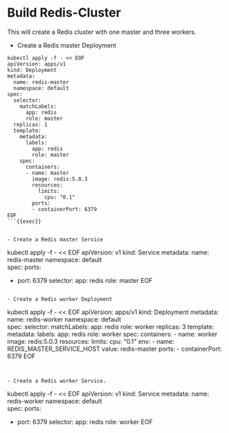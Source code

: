 # Build Redis-Cluster

This will create a Redis cluster with one master and three workers. 

- Create a Redis master Deployment

```
kubectl apply -f - << EOF
apiVersion: apps/v1
kind: Deployment
metadata:
  name: redis-master
  namespace: default
spec:
  selector:
    matchLabels:
      app: redis
      role: master
  replicas: 1
  template:
    metadata:
      labels:
        app: redis
        role: master
    spec:
      containers:
      - name: master
        image: redis:5.0.3
        resources:
          limits:
            cpu: "0.1"
        ports:
        - containerPort: 6379
EOF
```{{exec}}


- Create a Redis master Service

```
kubectl apply -f - << EOF
apiVersion: v1
kind: Service
metadata:
  name: redis-master
  namespace: default  
spec:
  ports:
  - port: 6379
  selector:
    app: redis
    role: master
EOF
```{{exec}}

- Create a Redis worker Deployment

```
kubectl apply -f - << EOF
apiVersion: apps/v1
kind: Deployment
metadata:
  name: redis-worker
  namespace: default    
spec:
  selector:
    matchLabels:
      app: redis
      role: worker
  replicas: 3
  template:
    metadata:
      labels:
        app: redis
        role: worker
    spec:
      containers:
      - name: worker
        image: redis:5.0.3
        resources:
          limits:
            cpu: "0.1"
        env:
        - name: REDIS_MASTER_SERVICE_HOST
          value: redis-master
        ports:
        - containerPort: 6379
EOF
```{{exec}}


- Create a Redis worker Service.
```
kubectl apply -f - << EOF
apiVersion: v1
kind: Service
metadata:
  name: redis-worker
  namespace: default    
spec:
  ports:
  - port: 6379
  selector:
    app: redis
    role: worker
EOF
```{{exec}}



